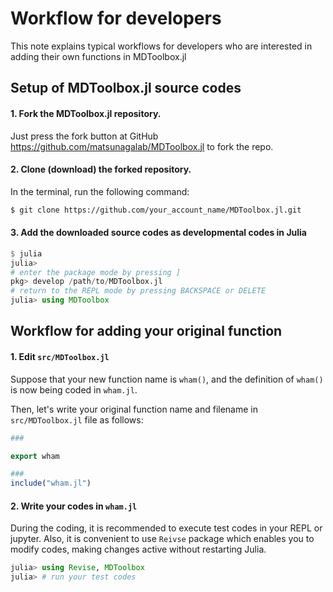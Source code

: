 # Workflow for developers

This note explains typical workflows for developers who are interested in adding their own functions in MDToolbox.jl

## Setup of MDToolbox.jl source codes

#### 1. Fork the MDToolbox.jl repository. 

Just press the fork button at GitHub https://github.com/matsunagalab/MDToolbox.jl to fork the repo. 

#### 2. Clone (download) the forked repository. 

In the terminal, run the following command: 

```bash
$ git clone https://github.com/your_account_name/MDToolbox.jl.git
```

#### 3. Add the downloaded source codes as developmental codes in Julia

```julia
$ julia
julia> 
# enter the package mode by pressing ]
pkg> develop /path/to/MDToolbox.jl
# return to the REPL mode by pressing BACKSPACE or DELETE
julia> using MDToolbox
```

## Workflow for adding your original function

#### 1. Edit `src/MDToolbox.jl`

Suppose that your new function name is `wham()`, and the definition of `wham()` is now being coded in `wham.jl`.

Then, let's write your original function name and filename in `src/MDToolbox.jl` file as follows:

```julia
###

export wham

###
include("wham.jl")
```

#### 2. Write your codes in `wham.jl`

During the coding, it is recommended to execute test codes in your REPL or jupyter. Also, it is convenient to use `Reivse` package which enables you to modify codes, making changes active without restarting Julia.

```julia
julia> using Revise, MDToolbox
julia> # run your test codes
```
